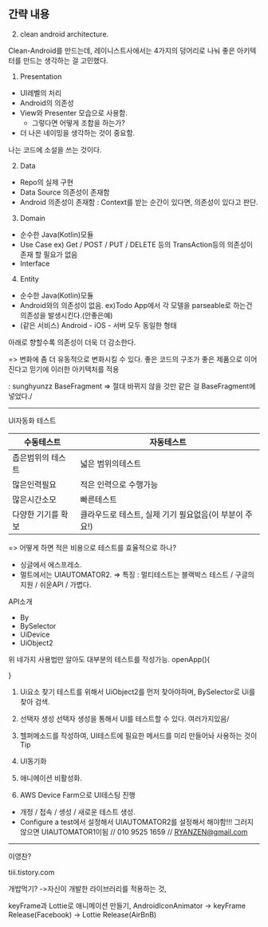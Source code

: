 ## 간략 내용

2. clean android architecture.

Clean-Android를 만드는데, 레이니스트사에서는 4가지의 덩어리로 나눠 좋은 아키텍터를 만드는 생각하는 걸 고민했다.

  1. Presentation
  - UI레벨의 처리
  - Android의 의존성
  - View와 Presenter 모습으로 사용함.
    - 그렇다면 어떻게 조합을 하는가?
  - 더 나은 네이밍을 생각하는 것이 중요함.

  나는 코드에 소설을 쓰는 것이다.

  2. Data
  - Repo의 실제 구현
  - Data Source 의존성이 존재함
  - Android 의존성이 존재함
  : Context를 받는 순간이 있다면, 의존성이 있다고 판단.

  3. Domain
  - 순수한 Java(Kotlin)모듈
  - Use Case
  ex) Get / POST / PUT / DELETE 등의 TransAction등의 의존성이 존재 할 필요가 없음
  - Interface  

  4. Entity
  - 순수한 Java(Kotlin)모듈
  - Android와의 의존성이 없음.
  ex)Todo App에서 각 모델을 parseable로 하는건 의존성을 발생시킨다.(안좋은예)
  - (같은 서비스) Android - iOS - 서버 모두 동일한 형태

아래로 향할수록 의존성이 더욱 더 감소한다.

=> 변화에 좀 더 유동적으로 변화시킬 수 있다.
좋은 코드의 구조가 좋은 제품으로 이어진다고 믿기에 이러한 아키텍처를 적용

: sunghyunzz
BaseFragment => 절대 바뀌지 않을 것만 같은 걸 BaseFragment에 넣었다./

-----

UI자동화 테스트

수동테스트 | 자동테스트
---|---
좁은범위의 테스트|넓은 범위의테스트
많은인력필요|적은 인력으로 수행가능
많은시간소모|빠른테스트
다양한 기기를 확보|클라우드로 테스트, 실제 기기 필요없음(이 부분이 주요!)

=> 어떻게 하면 적은 비용으로 테스트를 효율적으로 하나?

 - 싱글에서 에스프레소.
 - 멀트에서는 UIAUTOMATOR2.
 => 특징 : 멀티테스트는 블랙박스 테스트 / 구글의 지원 / 쉬운API / 가볍다.

 API소개

 - By
 - BySelector
 - UiDevice
 - UiObject2

 위 네가지 사용법만 알아도 대부분의 테스트를 작성가능.
 openApp(){

 }

 1. Ui요소 찾기
 테스트를 위해서 UiObject2를 먼저 찾아야하며, BySelector로 Ui를 찾아 검색.

 2. 선택자 생성
 선택자 생성을 통해서 UI를 테스트할 수 있다.
 여러가지있음/

 3. 헬퍼메소드를 작성하여, UI테스트에 필요한 메서드를 미리 만들어놔 사용하는 것이 Tip

 4. UI동기화

 5. 애니메이션 비활성화.

 6. AWS Device Farm으로 UI테스팅 진행
  - 개정 / 접속 / 생성 / 새로운 테스트 생성.
  - Configure a test에서 설정해서 UIAUTOMATOR2를 설정해서 해야함!!! 그러지 않으면 UIAUTOMATOR1이됨
   // 010 9525 1659
   // RYANZEN@gmail.com

------

이영찬?

tiii.tistory.com

개밥먹기? ->자신이 개발한 라이브러리를 적용하는 것,

keyFrame과 Lottie로 애니메이션 만들기,
AndroidIconAnimator
-> keyFrame Release(Facebook)
-> Lottie Release(AirBnB)
